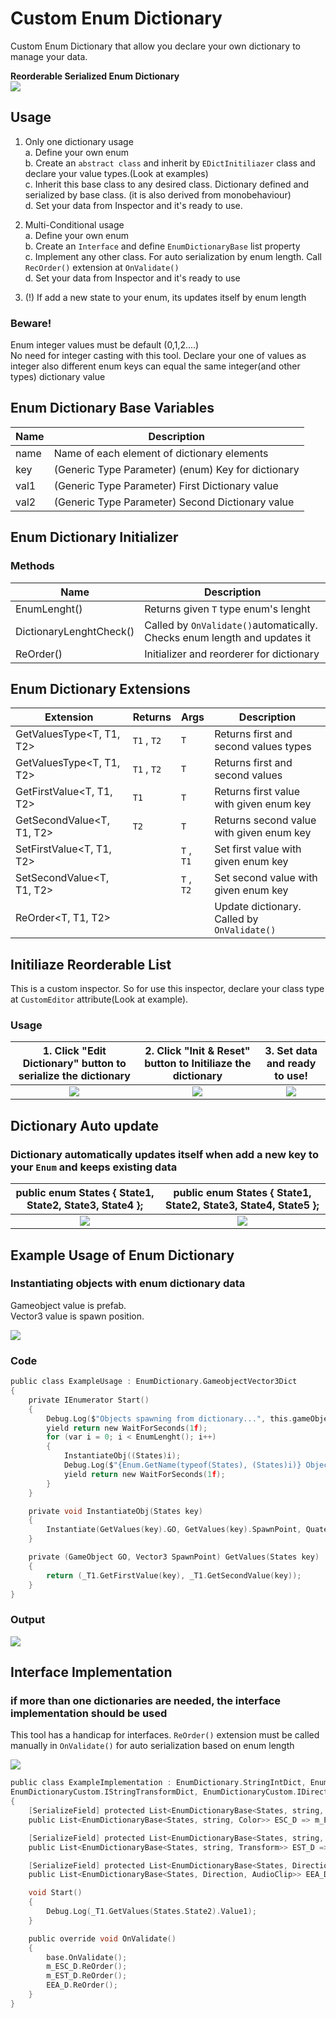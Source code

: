 # Custom Enum Dictionary
Custom Enum Dictionary that allow you declare your own dictionary to manage your data.

<b>Reorderable Serialized Enum Dictionary</b><br>
<img src="/.github/screenshots/I2.png">

## Usage
1. Only one dictionary usage  
  a. Define your own enum  
  b. Create an `abstract class` and inherit by `EDictInitiliazer` class and declare your value types.(Look at examples)  
  c. Inherit this base class to any desired class. Dictionary defined and serialized by base class. (it is also derived from monobehaviour)  
  d. Set your data from Inspector and it's ready to use.  
2. Multi-Conditional usage  
  a. Define your own enum  
  b. Create an `Interface` and define `EnumDictionaryBase` list property  
  c. Implement any other class. For auto serialization by enum length. Call `RecOrder()` extension at `OnValidate()`  
  d. Set your data from Inspector and it's ready to use  
  
3. (!) If add a new state to your enum, its updates itself by enum length  
  
### Beware! 
  Enum integer values must be default (0,1,2....)  
  No need for integer casting with this tool. Declare your one of values as integer also different enum keys can equal the same integer(and other types) dictionary value  

## Enum Dictionary Base Variables
| Name            | Description                                          |
| --------------- | ---------------------------------------------------- |
| name            | Name of each element of dictionary elements          |
| key             | (Generic Type Parameter) (enum) Key for dictionary   |
| val1            | (Generic Type Parameter) First Dictionary value      |
| val2            | (Generic Type Parameter) Second Dictionary value     |

## Enum Dictionary Initializer
### Methods
| Name                    |  Description                              |
| ----------------------- | ----------------------------------------- |
| EnumLenght()            | Returns given `T` type enum's lenght      |
| DictionaryLenghtCheck() | Called by `OnValidate()`automatically. Checks enum length and updates it|
| ReOrder()               | Initializer and reorderer for dictionary  |


## Enum Dictionary Extensions
| Extension                  | Returns        | Args                   |Description                                          |
| -------------------------- | -------------- | ------ |-------------------------------------------------------------------- |
| GetValuesType<T, T1, T2>   | `T1` , `T2`    | `T`    | Returns first and second values types |
| GetValuesType<T, T1, T2>   | `T1` , `T2`    | `T`    | Returns first and second values |
| GetFirstValue<T, T1, T2>   | `T1`           | `T`    | Returns first value with given enum key    |
| GetSecondValue<T, T1, T2>  | `T2`           | `T`    | Returns second value with given enum key   |
| SetFirstValue<T, T1, T2>   |                | `T` , `T1`  | Set first value with given enum key   |
| SetSecondValue<T, T1, T2>  |                | `T` , `T2`  | Set second value with given enum key   |
| ReOrder<T, T1, T2>         |                |        | Update dictionary. Called by `OnValidate()`|

## Initiliaze Reorderable List

This is a custom inspector. So for use this inspector, declare your class type at `CustomEditor` attribute(Look at example).
### Usage

| 1. Click "Edit Dictionary" button to serialize the dictionary  |  2. Click "Init & Reset" button to Initiliaze the dictionary | 3. Set data and ready to use! |
|:---:|:---:|:---:|
| <img src="/.github/screenshots/I0.png">  |  <img src="/.github/screenshots/I1.png"> | <img src="/.github/screenshots/I2.png"> |

## Dictionary Auto update

### Dictionary automatically updates itself when add a new key to your `Enum` and keeps existing data

|public enum States { State1, State2, State3, State4 };|public enum States { State1, State2, State3, State4, State5 };|
|:---:|:---:|
| <img src="/.github/screenshots/I2.png">  |  <img src="/.github/screenshots/I4.png"> |


## Example Usage of Enum Dictionary

### Instantiating objects with enum dictionary data
Gameobject value is prefab.  
Vector3 value is spawn position.

<img src="/.github/screenshots/ExampleUsage.png"/>

### Code

```c
public class ExampleUsage : EnumDictionary.GameobjectVector3Dict
{
    private IEnumerator Start()
    {
        Debug.Log($"Objects spawning from dictionary...", this.gameObject);
        yield return new WaitForSeconds(1f);
        for (var i = 0; i < EnumLenght(); i++)
        {
            InstantiateObj((States)i);
            Debug.Log($"{Enum.GetName(typeof(States), (States)i)} Object spawned!");
            yield return new WaitForSeconds(1f);
        }
    }

    private void InstantiateObj(States key)
    {
        Instantiate(GetValues(key).GO, GetValues(key).SpawnPoint, Quaternion.identity);
    }

    private (GameObject GO, Vector3 SpawnPoint) GetValues(States key)
    {
        return (_T1.GetFirstValue(key), _T1.GetSecondValue(key));
    }
}
```
### Output
<img src="/.github/screenshots/ExampleEditor.png">

## Interface Implementation

### if more than one dictionaries are needed, the interface implementation should be used
This tool has a handicap for interfaces. `ReOrder()` extension must be called manually in `OnValidate()` for auto serialization based on enum length

<img src="/.github/screenshots/Interface.png"/>

```c
public class ExampleImplementation : EnumDictionary.StringIntDict, EnumDictionaryCustom.IStringColorDict,
EnumDictionaryCustom.IStringTransformDict, EnumDictionaryCustom.IDirectionAudioDict
{
    [SerializeField] protected List<EnumDictionaryBase<States, string, Color>> m_ESC_D;
    public List<EnumDictionaryBase<States, string, Color>> ESC_D => m_ESC_D;

    [SerializeField] protected List<EnumDictionaryBase<States, string, Transform>> m_EST_D;
    public List<EnumDictionaryBase<States, string, Transform>> EST_D => m_EST_D;

    [SerializeField] protected List<EnumDictionaryBase<States, Direction, AudioClip>> m_EEA_D;
    public List<EnumDictionaryBase<States, Direction, AudioClip>> EEA_D => m_EEA_D;

    void Start()
    {
        Debug.Log(_T1.GetValues(States.State2).Value1);
    }

    public override void OnValidate()
    {
        base.OnValidate();
        m_ESC_D.ReOrder();
        m_EST_D.ReOrder();
        EEA_D.ReOrder();
    }
}
```

